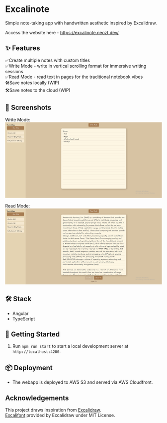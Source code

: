 # Excalinote

Simple note-taking app with handwritten aesthetic inspired by Excalidraw.

Access the website here - https://excalinote.neozt.dev/

## ✨ Features
✅Create multiple notes with custom titles  
✅Write Mode - write in vertical scrolling format for immersive writing sessions  
✅Read Mode - read text in pages for the traditional notebook vibes  
🛠️Save notes locally (WIP)  
🛠️Save notes to the cloud (WIP)  

## 📸 Screenshots

Write Mode:
![img_1.png](docs/write_mode.png)

Read Mode:
![img_2.png](docs/read_mode.png)

## 🛠️ Stack

- Angular
- TypeScript

## 🚀 Getting Started

1. Run `npm run start` to start a local development server at `http://localhost:4200`.

## 📦 Deployment

- The webapp is deployed to AWS S3 and served via AWS Cloudfront.

## Acknowledgements

This project draws inspiration from [Excalidraw](https://excalidraw.com/).  
[Excalifont](https://plus.excalidraw.com/excalifont) provided by Excalidraw under MIT License.  


